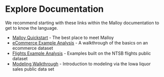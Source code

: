 # Explore Documentation

We recommend starting with these links within the Malloy documentation to get to know the language.

- [Malloy Quickstart](https://malloydata.github.io/documentation/user_guides/basic.html) - The best place to meet Malloy
- [eCommerce Example Analysis](https://malloydata.github.io/documentation/examples/ecommerce.html) - A walkthrough of the basics on an ecommerce dataset
- [Flights Example Analysis](https://malloydata.github.io/documentation/examples/faa/bigquery.html) - Examples built on the NTSB flights public dataset
- [Modeling Walkthrough](https://malloydata.github.io/documentation/examples/iowa/iowa.html) - Introduction to modeling via the Iowa liquor sales public data set

